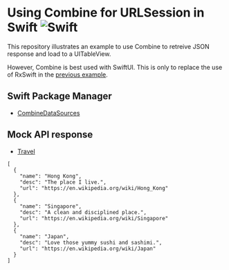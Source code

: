 # Using Combine for URLSession in Swift ![Swift](https://img.shields.io/badge/swift-5.0-brightgreen.svg)

This repository illustrates an example to use Combine to retreive JSON response and load to a UITableView.

However, Combine is best used with SwiftUI. This is only to replace the use of RxSwift in the [previous example](https://github.com/calvinwkl/swift-uitableview).


## Swift Package Manager

- [CombineDataSources](https://github.com/CombineCommunity/CombineDataSources)

## Mock API response

- [Travel](https://api.myjson.com/bins/16w6h0)

```
[
  {
    "name": "Hong Kong",
    "desc": "The place I live.",
    "url": "https://en.wikipedia.org/wiki/Hong_Kong"
  },
  {
    "name": "Singapore",
    "desc": "A clean and disciplined place.",
    "url": "https://en.wikipedia.org/wiki/Singapore"
  },
  {
    "name": "Japan",
    "desc": "Love those yummy sushi and sashimi.",
    "url": "https://en.wikipedia.org/wiki/Japan"
  }
]
```

